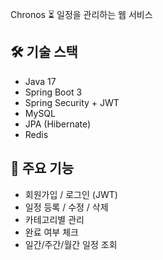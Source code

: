 Chronos ⏳
일정을 관리하는 웹 서비스

## 🛠️ 기술 스택

- Java 17
- Spring Boot 3
- Spring Security + JWT
- MySQL
- JPA (Hibernate)
- Redis

## 📌 주요 기능

- 회원가입 / 로그인 (JWT)
- 일정 등록 / 수정 / 삭제
- 카테고리별 관리
- 완료 여부 체크
- 일간/주간/월간 일정 조회
